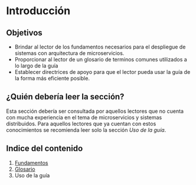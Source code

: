 # Introducción

## Objetivos
+ Brindar al lector de los fundamentos necesarios para el despliegue de sistemas 
con arquitectura de microservicios.
+ Proporcionar al lector de un glosario de terminos comunes utilizados a lo largo 
de la guía
+ Establecer directrices de apoyo para que el lector pueda usar la guía de la forma 
más eficiente posible.

## ¿Quién debería leer la sección?
Esta sección debería ser consultada por aquellos lectores que no cuenta con mucha 
experiencia en el tema de microservicios y sistemas distribuidos. Para aquellos 
lectores que ya cuentan con estos conocimientos se recomienda leer solo la 
sección *Uso de la guía*.


## Indice del contenido

1. [Fundamentos](./fundamentos.md)
2. [Glosario](./glosario.md)
3. Uso de la guía
